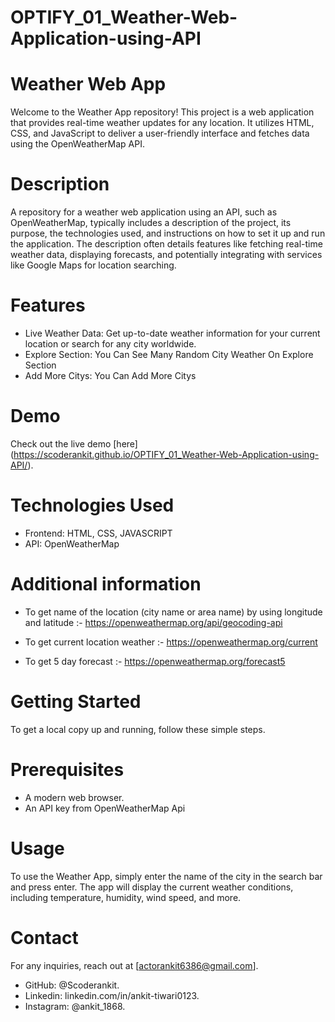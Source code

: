 # OPTIFY_01_Weather-Web-Application-using-API
# Weather Web App
Welcome to the Weather App repository! This project is a web application that provides real-time weather updates for any location. It utilizes HTML, CSS, and JavaScript to deliver a user-friendly interface and fetches data using the OpenWeatherMap API.

# Description
A repository for a weather web application using an API, such as OpenWeatherMap, typically includes a description of the project, its purpose, the technologies used, and instructions on how to set it up and run the application. The description often details features like fetching real-time weather data, displaying forecasts, and potentially integrating with services like Google Maps for location searching. 

# Features
- Live Weather Data: Get up-to-date weather information for your current location or search for any city worldwide.
- Explore Section: You Can See Many Random City Weather On Explore Section
- Add More Citys: You Can Add More Citys

# Demo

Check out the live demo [here] (https://scoderankit.github.io/OPTIFY_01_Weather-Web-Application-using-API/).

# Technologies Used
- Frontend: HTML, CSS, JAVASCRIPT
- API: OpenWeatherMap
 
# Additional information
- To get name of the location (city name or area name) by using longitude and latitude :- https://openweathermap.org/api/geocoding-api

- To get current location weather :- https://openweathermap.org/current

- To get 5 day forecast :- https://openweathermap.org/forecast5
  
# Getting Started
To get a local copy up and running, follow these simple steps.

# Prerequisites
- A modern web browser.
- An API key from OpenWeatherMap Api

# Usage
To use the Weather App, simply enter the name of the city in the search bar and press enter. The app will display the current weather conditions, including temperature, humidity, wind speed, and more.

# Contact
For any inquiries, reach out at [actorankit6386@gmail.com].
- GitHub: @Scoderankit.
- Linkedin: linkedin.com/in/ankit-tiwari0123.
- Instagram: @ankit_1868.
